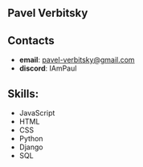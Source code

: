 ## **Pavel Verbitsky**

## Contacts
* **email**: pavel-verbitsky@gmail.com
* **discord**: IAmPaul

## Skills:
* JavaScript
* HTML
* CSS
* Python
* Django
* SQL